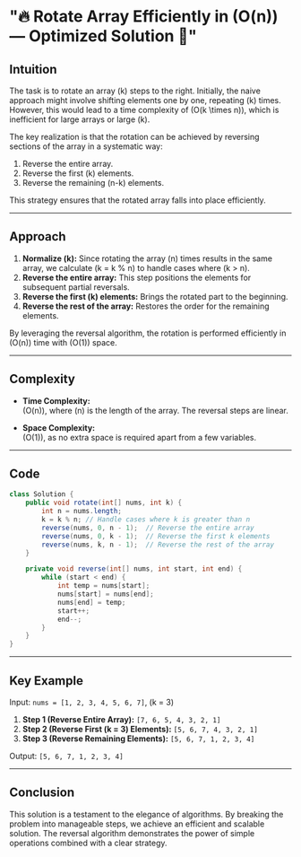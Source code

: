 # **"🔥 Rotate Array Efficiently in \(O(n)\) — Optimized Solution 🚀"**

## **Intuition**
The task is to rotate an array \(k\) steps to the right. Initially, the naive approach might involve shifting elements one by one, repeating \(k\) times. However, this would lead to a time complexity of \(O(k \times n)\), which is inefficient for large arrays or large \(k\).

The key realization is that the rotation can be achieved by reversing sections of the array in a systematic way:
1. Reverse the entire array.
2. Reverse the first \(k\) elements.
3. Reverse the remaining \(n-k\) elements.

This strategy ensures that the rotated array falls into place efficiently.

---

## **Approach**
1. **Normalize \(k\):** Since rotating the array \(n\) times results in the same array, we calculate \(k = k \% n\) to handle cases where \(k > n\).
2. **Reverse the entire array:** This step positions the elements for subsequent partial reversals.
3. **Reverse the first \(k\) elements:** Brings the rotated part to the beginning.
4. **Reverse the rest of the array:** Restores the order for the remaining elements.

By leveraging the reversal algorithm, the rotation is performed efficiently in \(O(n)\) time with \(O(1)\) space.

---

## **Complexity**
- **Time Complexity:**  
  \(O(n)\), where \(n\) is the length of the array. The reversal steps are linear.

- **Space Complexity:**  
  \(O(1)\), as no extra space is required apart from a few variables.

---

## **Code**
```java
class Solution {
    public void rotate(int[] nums, int k) {
        int n = nums.length;
        k = k % n; // Handle cases where k is greater than n
        reverse(nums, 0, n - 1);  // Reverse the entire array
        reverse(nums, 0, k - 1);  // Reverse the first k elements
        reverse(nums, k, n - 1);  // Reverse the rest of the array
    }

    private void reverse(int[] nums, int start, int end) {
        while (start < end) {
            int temp = nums[start];
            nums[start] = nums[end];
            nums[end] = temp;
            start++;
            end--;
        }
    }
}
```

---

## **Key Example**
Input: `nums = [1, 2, 3, 4, 5, 6, 7]`, \(k = 3\)
1. **Step 1 (Reverse Entire Array):** `[7, 6, 5, 4, 3, 2, 1]`
2. **Step 2 (Reverse First \(k = 3\) Elements):** `[5, 6, 7, 4, 3, 2, 1]`
3. **Step 3 (Reverse Remaining Elements):** `[5, 6, 7, 1, 2, 3, 4]`

Output: `[5, 6, 7, 1, 2, 3, 4]`

---

## **Conclusion**
This solution is a testament to the elegance of algorithms. By breaking the problem into manageable steps, we achieve an efficient and scalable solution. The reversal algorithm demonstrates the power of simple operations combined with a clear strategy.


